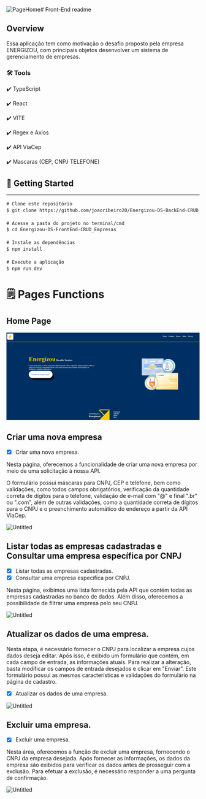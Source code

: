 ![PageHome](https://github.com/joaoribeiro20/Energizou-DS-FrontEnd-CRUD_Empresas/assets/65830609/f1b108b1-7d8d-4856-84cd-863db6d9cdc4)# Front-End readme

## Overview

Essa aplicação tem como motivação o desafio proposto pela empresa ENERGIZOU, com principais objetos desenvolver um sistema de gerenciamento de empresas. 

### 🛠 Tools

✔️  TypeScript

✔️  React

✔️  VITE

✔️  Regex e Axios

✔️  API ViaCep

✔️  Mascaras (CEP, CNPJ TELEFONE)

## **🎲 Getting Started**

---

```xml
# Clone este repositório
$ git clone https://github.com/joaoribeiro20/Energizou-DS-BackEnd-CRUD_Empresas.git

# Acesse a pasta do projeto no terminal/cmd
$ cd Energizou-DS-FrontEnd-CRUD_Empresas

# Instale as dependências
$ npm install

# Execute a aplicação 
$ npm run dev

```

# 🗒️ Pages Functions

## Home Page

<img src="/public/PageHome.png">

## Criar uma nova empresa

- [x]  Criar uma nova empresa.

Nesta página, oferecemos a funcionalidade de criar uma nova empresa por meio de uma solicitação à nossa API.

O formulário possui máscaras para CNPJ, CEP e telefone, bem como validações, como todos campos obrigatórios, verificação da quantidade correta de dígitos para o telefone, validação de e-mail com "@" e final ".br" ou ".com", além de outras validações, como a quantidade correta de dígitos para o CNPJ e o preenchimento automático do endereço a partir da API ViaCep.

![Untitled](Front-End%20readme%204750a71f1d50456b9f7326910166f924/Untitled%201.png)

## Listar todas as empresas cadastradas e Consultar uma empresa específica por CNPJ

- [x]  Listar todas as empresas cadastradas.
- [x]  Consultar uma empresa específica por CNPJ.

Nesta página, exibimos uma lista fornecida pela API que contém todas as empresas cadastradas no banco de dados. Além disso, oferecemos a possibilidade de filtrar uma empresa pelo seu CNPJ.

![Untitled](Front-End%20readme%204750a71f1d50456b9f7326910166f924/Untitled%202.png)

## Atualizar os dados de uma empresa.

Nesta etapa, é necessário fornecer o CNPJ para localizar a empresa cujos dados deseja editar. Após isso, é exibido um formulário que contém, em cada campo de entrada, as informações atuais. Para realizar a alteração, basta modificar os campos de entrada desejados e clicar em "Enviar". Este formulário possui as mesmas características e validações do formulário na página de cadastro.

- [x]  Atualizar os dados de uma empresa.

![Untitled](Front-End%20readme%204750a71f1d50456b9f7326910166f924/Untitled%203.png)

## Excluir uma empresa.

- [x]  Excluir uma empresa.

Nesta área, oferecemos a função de excluir uma empresa, fornecendo o CNPJ da empresa desejada. Após fornecer as informações, os dados da empresa são exibidos para verificar os dados antes de prosseguir com a exclusão. Para efetuar a exclusão, é necessário responder a uma pergunta de confirmação.

![Untitled](Front-End%20readme%204750a71f1d50456b9f7326910166f924/Untitled%204.png)
